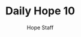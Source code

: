 ---
image: /assets/img/daily-hope-default-artwork.png
title: Daily Hope 10
number: 10
categories:
  - Daily Hope
author: Hope Staff
notes: Daily Hope 10
embed: >-
  <iframe style="border-radius:12px" src="https://open.spotify.com/embed/episode/0PquQm2kgKBF9qiFMRUaB5?utm_source=generator" width="100%" height="352" frameBorder="0" allowfullscreen="" allow="autoplay; clipboard-write; encrypted-media; fullscreen; picture-in-picture" loading="lazy"></iframe>
---